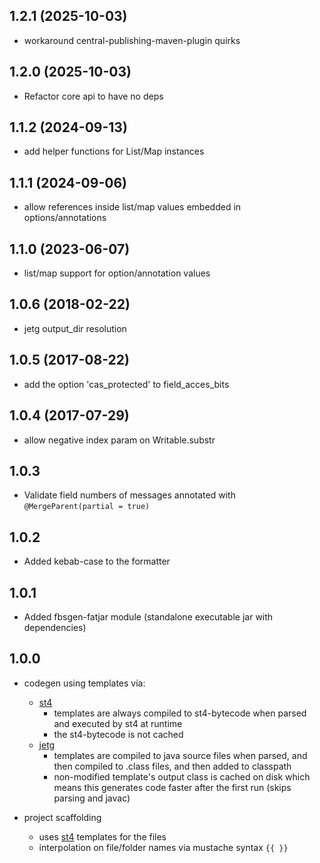 ## 1.2.1 (2025-10-03)

* workaround central-publishing-maven-plugin quirks

## 1.2.0 (2025-10-03)

* Refactor core api to have no deps

## 1.1.2 (2024-09-13)

* add helper functions for List/Map instances

## 1.1.1 (2024-09-06)

* allow references inside list/map values embedded in options/annotations

## 1.1.0 (2023-06-07)

* list/map support for option/annotation values

## 1.0.6 (2018-02-22)

* jetg output_dir resolution

## 1.0.5 (2017-08-22)

* add the option 'cas_protected' to field_acces_bits

## 1.0.4 (2017-07-29)

* allow negative index param on Writable.substr

## 1.0.3

* Validate field numbers of messages annotated with ```@MergeParent(partial = true)```

## 1.0.2

* Added kebab-case to the formatter

## 1.0.1

* Added fbsgen-fatjar module (standalone executable jar with dependencies)

## 1.0.0

* codegen using templates via:
  * [st4](https://github.com/antlr/stringtemplate4)
    - templates are always compiled to st4-bytecode when parsed and executed by st4 at runtime
    - the st4-bytecode is not cached
  * [jetg](https://github.com/fbsgen/jetg)
    - templates are compiled to java source files when parsed, and then compiled to .class files, and then added to classpath
    - non-modified template's output class is cached on disk which means this generates code faster after the first run (skips parsing and javac)

* project scaffolding
  * uses [st4](https://github.com/antlr/stringtemplate4) templates for the files
  * interpolation on file/folder names via mustache syntax ```{{ }}```
